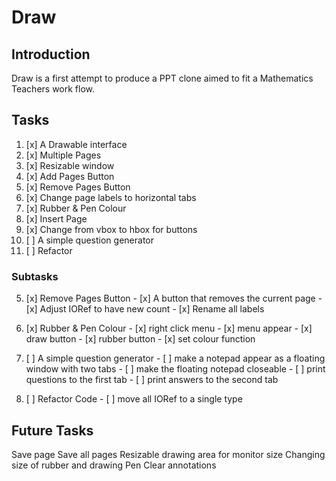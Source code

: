 # Draw
## Introduction
Draw is a first attempt to produce a PPT clone aimed to fit a Mathematics Teachers
work flow.

## Tasks
1.  [x] A Drawable interface 
2.  [x] Multiple Pages 
3.  [x] Resizable window 
4.  [x] Add Pages Button
5.  [x] Remove Pages Button
6.  [x] Change page labels to horizontal tabs
7.  [x] Rubber & Pen Colour
8.  [x] Insert Page
9.  [x] Change from vbox to hbox for buttons
10. [ ] A simple question generator
11. [ ] Refactor

### Subtasks
5.  [x] Remove Pages Button
        - [x] A button that removes the current page 
        - [x] Adjust IORef to have new count
        - [x] Rename all labels 

7.  [x] Rubber & Pen Colour
        - [x] right click menu 
            - [x] menu appear
            - [x] draw button 
            - [x] rubber button 
            - [x] set colour function

10. [ ] A simple question generator
        - [ ] make a notepad appear as a floating window with two tabs
        - [ ] make the floating notepad closeable
        - [ ] print questions to the first tab 
        - [ ] print answers to the second tab

11. [ ] Refactor Code
        - [ ] move all IORef to a single type 

## Future Tasks 
Save page 
Save all pages
Resizable drawing area for monitor size 
Changing size of rubber and drawing Pen
Clear annotations
